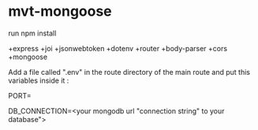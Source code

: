 # mvt-mongoose

run npm install 

+express 
+joi
+jsonwebtoken
+dotenv
+router
+body-parser
+cors
+mongoose

Add a file called ".env" in the route directory of the main route and put this variables inside it : 

PORT=<your port>
	
DB_CONNECTION=<your mongodb url "connection string" to your database">


